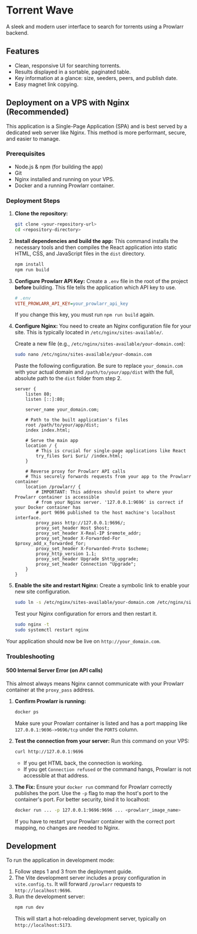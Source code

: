 # Torrent Wave

A sleek and modern user interface to search for torrents using a Prowlarr backend.

## Features

- Clean, responsive UI for searching torrents.
- Results displayed in a sortable, paginated table.
- Key information at a glance: size, seeders, peers, and publish date.
- Easy magnet link copying.

## Deployment on a VPS with Nginx (Recommended)

This application is a Single-Page Application (SPA) and is best served by a dedicated web server like Nginx. This method is more performant, secure, and easier to manage.

### Prerequisites

- Node.js & npm (for building the app)
- Git
- Nginx installed and running on your VPS.
- Docker and a running Prowlarr container.

### Deployment Steps

1.  **Clone the repository:**
    ```bash
    git clone <your-repository-url>
    cd <repository-directory>
    ```

2.  **Install dependencies and build the app:**
    This command installs the necessary tools and then compiles the React application into static HTML, CSS, and JavaScript files in the `dist` directory.
    ```bash
    npm install
    npm run build
    ```

3.  **Configure Prowlarr API Key:**
    Create a `.env` file in the root of the project **before** building. This file tells the application which API key to use.
    ```ini
    # .env
    VITE_PROWLARR_API_KEY=your_prowlarr_api_key
    ```
    If you change this key, you must run `npm run build` again.

4.  **Configure Nginx:**
    You need to create an Nginx configuration file for your site. This is typically located in `/etc/nginx/sites-available/`.

    Create a new file (e.g., `/etc/nginx/sites-available/your-domain.com`):
    ```bash
    sudo nano /etc/nginx/sites-available/your-domain.com
    ```

    Paste the following configuration. Be sure to replace `your_domain.com` with your actual domain and `/path/to/your/app/dist` with the full, absolute path to the `dist` folder from step 2.

    ```nginx
    server {
        listen 80;
        listen [::]:80;

        server_name your_domain.com;

        # Path to the built application's files
        root /path/to/your/app/dist;
        index index.html;

        # Serve the main app
        location / {
            # This is crucial for single-page applications like React
            try_files $uri $uri/ /index.html;
        }

        # Reverse proxy for Prowlarr API calls
        # This securely forwards requests from your app to the Prowlarr container
        location /prowlarr/ {
            # IMPORTANT: This address should point to where your Prowlarr container is accessible
            # from your Nginx server. '127.0.0.1:9696' is correct if your Docker container has
            # port 9696 published to the host machine's localhost interface.
            proxy_pass http://127.0.0.1:9696/;
            proxy_set_header Host $host;
            proxy_set_header X-Real-IP $remote_addr;
            proxy_set_header X-Forwarded-For $proxy_add_x_forwarded_for;
            proxy_set_header X-Forwarded-Proto $scheme;
            proxy_http_version 1.1;
            proxy_set_header Upgrade $http_upgrade;
            proxy_set_header Connection "Upgrade";
        }
    }
    ```

5.  **Enable the site and restart Nginx:**
    Create a symbolic link to enable your new site configuration.
    ```bash
    sudo ln -s /etc/nginx/sites-available/your-domain.com /etc/nginx/sites-enabled/
    ```
    Test your Nginx configuration for errors and then restart it.
    ```bash
    sudo nginx -t
    sudo systemctl restart nginx
    ```

Your application should now be live on `http://your_domain.com`.

### Troubleshooting

#### 500 Internal Server Error (on API calls)

This almost always means Nginx cannot communicate with your Prowlarr container at the `proxy_pass` address.

1.  **Confirm Prowlarr is running:**
    ```bash
    docker ps
    ```
    Make sure your Prowlarr container is listed and has a port mapping like `127.0.0.1:9696->9696/tcp` under the `PORTS` column.

2.  **Test the connection from your server:**
    Run this command on your VPS:
    ```bash
    curl http://127.0.0.1:9696
    ```
    - If you get HTML back, the connection is working.
    - If you get `Connection refused` or the command hangs, Prowlarr is not accessible at that address.

3.  **The Fix:**
    Ensure your `docker run` command for Prowlarr correctly publishes the port. Use the `-p` flag to map the host's port to the container's port. For better security, bind it to localhost:
    ```bash
    docker run ... -p 127.0.0.1:9696:9696 ... <prowlarr_image_name>
    ```
    If you have to restart your Prowlarr container with the correct port mapping, no changes are needed to Nginx.

## Development

To run the application in development mode:

1.  Follow steps 1 and 3 from the deployment guide.
2.  The Vite development server includes a proxy configuration in `vite.config.ts`. It will forward `/prowlarr` requests to `http://localhost:9696`.
3.  Run the development server:
    ```bash
    npm run dev
    ```
    This will start a hot-reloading development server, typically on `http://localhost:5173`.